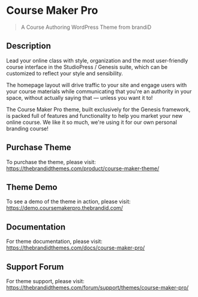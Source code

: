# Course Maker Pro

> A Course Authoring WordPress Theme from brandiD

## Description
Lead your online class with style, organization and the most user-friendly course interface in the StudioPress / Genesis suite, which can be customized to reflect your style and sensibility.

The homepage layout will drive traffic to your site and engage users with your course materials while communicating that you're an authority in your space, without actually saying that — unless you want it to!

The Course Maker Pro theme, built exclusively for the Genesis framework, is packed full of features and functionality to help you market your new online course. We like it so much, we're using it for our own personal branding course!

## Purchase Theme
To purchase the theme, please visit:
https://thebrandidthemes.com/product/course-maker-theme/

## Theme Demo
To see a demo of the theme in action, please visit:
https://demo.coursemakerpro.thebrandid.com/

## Documentation
For theme documentation, please visit:
https://thebrandidthemes.com/docs/course-maker-pro/

## Support Forum
For theme support, please visit:
https://thebrandidthemes.com/forum/support/themes/course-maker-pro/

